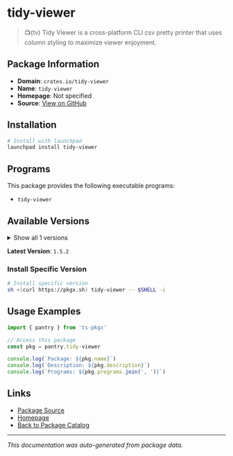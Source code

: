 # tidy-viewer

> 📺(tv) Tidy Viewer is a cross-platform CLI csv pretty printer that uses column styling to maximize viewer enjoyment.

## Package Information

- **Domain**: `crates.io/tidy-viewer`
- **Name**: `tidy-viewer`
- **Homepage**: Not specified
- **Source**: [View on GitHub](https://github.com/pkgxdev/pantry/tree/main/projects/crates.io/tidy-viewer/package.yml)

## Installation

```bash
# Install with launchpad
launchpad install tidy-viewer
```

## Programs

This package provides the following executable programs:

- `tidy-viewer`

## Available Versions

<details>
<summary>Show all 1 versions</summary>

- `1.5.2`

</details>

**Latest Version**: `1.5.2`

### Install Specific Version

```bash
# Install specific version
sh <(curl https://pkgx.sh) tidy-viewer -- $SHELL -i
```

## Usage Examples

```typescript
import { pantry } from 'ts-pkgx'

// Access this package
const pkg = pantry.tidy-viewer

console.log(`Package: ${pkg.name}`)
console.log(`Description: ${pkg.description}`)
console.log(`Programs: ${pkg.programs.join(', ')}`)
```

## Links

- [Package Source](https://github.com/pkgxdev/pantry/tree/main/projects/crates.io/tidy-viewer/package.yml)
- [Homepage](#)
- [Back to Package Catalog](../package-catalog.md)

---

*This documentation was auto-generated from package data.*
